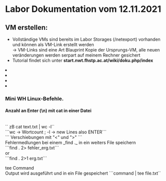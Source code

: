 # Labor Dokumentation vom 12.11.2021
## VM erstellen:

* Vollständige VMs sind bereits im Labor Storages (/netexport) vorhanden und können als VM-Link erstellt werden 
 <br>-> VM-Links sind eine Art Blauprint Kopie der Ursprungs-VM, alle neuen veränderungen werden serpart auf meinem Rechner gesichert
* Tutorial findet sich unter **start.nwt.fhstp.ac.at/wiki/doku.php/index**

<li> </li>
<li> </li>
<li> </li>
<li> </li>


### Mini WH Linux-Befehle.
#### Anzahl an Enter (\n) mit cat in einer Datei
<br>
`` zB cat text.txt | wc -l``
<br>
```wc -> Wortcount ; -l -> new Lines also ENTER```
<br>
``` Verschiebungen mit "<" und ">" ```

<br>
Fehlermedlungen bei einem _find ._ in ein weiters File speichern
<br>
```find . 2> fehler_erg.txt```
<br>
or 
<br>
```find . 2>1 erg.txt```
<br>

tee Command
<br>
Output wird ausgeführt und in ein File gespeichert
```command | tee file.txt``
